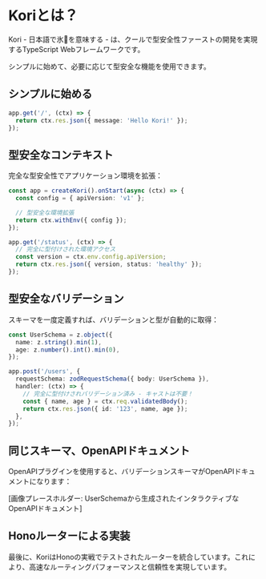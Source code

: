# Koriとは？

Kori - 日本語で氷🧊を意味する - は、クールで型安全性ファーストの開発を実現するTypeScript Webフレームワークです。

シンプルに始めて、必要に応じて型安全な機能を使用できます。

## シンプルに始める

```typescript
app.get('/', (ctx) => {
  return ctx.res.json({ message: 'Hello Kori!' });
});
```

## 型安全なコンテキスト

完全な型安全性でアプリケーション環境を拡張：

```typescript
const app = createKori().onStart(async (ctx) => {
  const config = { apiVersion: 'v1' };

  // 型安全な環境拡張
  return ctx.withEnv({ config });
});

app.get('/status', (ctx) => {
  // 完全に型付けされた環境アクセス
  const version = ctx.env.config.apiVersion;
  return ctx.res.json({ version, status: 'healthy' });
});
```

## 型安全なバリデーション

スキーマを一度定義すれば、バリデーションと型が自動的に取得：

```typescript
const UserSchema = z.object({
  name: z.string().min(1),
  age: z.number().int().min(0),
});

app.post('/users', {
  requestSchema: zodRequestSchema({ body: UserSchema }),
  handler: (ctx) => {
    // 完全に型付けされバリデーション済み - キャストは不要！
    const { name, age } = ctx.req.validatedBody();
    return ctx.res.json({ id: '123', name, age });
  },
});
```

## 同じスキーマ、OpenAPIドキュメント

OpenAPIプラグインを使用すると、バリデーションスキーマがOpenAPIドキュメントになります：

[画像プレースホルダー: UserSchemaから生成されたインタラクティブなOpenAPIドキュメント]

## Honoルーターによる実装

最後に、KoriはHonoの実戦でテストされたルーターを統合しています。これにより、高速なルーティングパフォーマンスと信頼性を実現しています。
